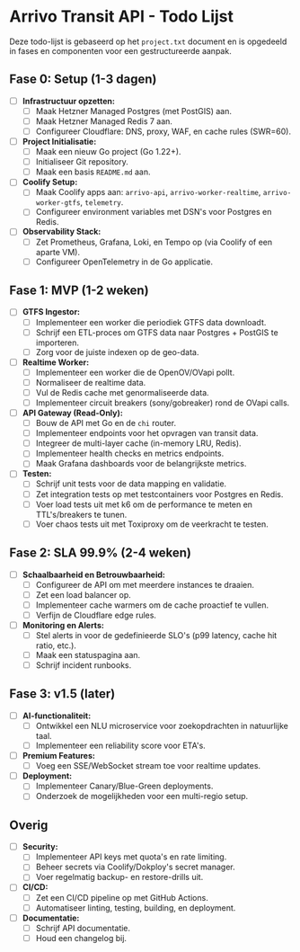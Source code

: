 # Arrivo Transit API - Todo Lijst

Deze todo-lijst is gebaseerd op het `project.txt` document en is opgedeeld in fases en componenten voor een gestructureerde aanpak.

## Fase 0: Setup (1-3 dagen)

- [ ] **Infrastructuur opzetten:**
    - [ ] Maak Hetzner Managed Postgres (met PostGIS) aan.
    - [ ] Maak Hetzner Managed Redis 7 aan.
    - [ ] Configureer Cloudflare: DNS, proxy, WAF, en cache rules (SWR=60).
- [ ] **Project Initialisatie:**
    - [ ] Maak een nieuw Go project (Go 1.22+).
    - [ ] Initialiseer Git repository.
    - [ ] Maak een basis `README.md` aan.
- [ ] **Coolify Setup:**
    - [ ] Maak Coolify apps aan: `arrivo-api`, `arrivo-worker-realtime`, `arrivo-worker-gtfs`, `telemetry`.
    - [ ] Configureer environment variables met DSN's voor Postgres en Redis.
- [ ] **Observability Stack:**
    - [ ] Zet Prometheus, Grafana, Loki, en Tempo op (via Coolify of een aparte VM).
    - [ ] Configureer OpenTelemetry in de Go applicatie.

## Fase 1: MVP (1-2 weken)

- [ ] **GTFS Ingestor:**
    - [ ] Implementeer een worker die periodiek GTFS data downloadt.
    - [ ] Schrijf een ETL-proces om GTFS data naar Postgres + PostGIS te importeren.
    - [ ] Zorg voor de juiste indexen op de geo-data.
- [ ] **Realtime Worker:**
    - [ ] Implementeer een worker die de OpenOV/OVapi pollt.
    - [ ] Normaliseer de realtime data.
    - [ ] Vul de Redis cache met genormaliseerde data.
    - [ ] Implementeer circuit breakers (sony/gobreaker) rond de OVapi calls.
- [ ] **API Gateway (Read-Only):**
    - [ ] Bouw de API met Go en de `chi` router.
    - [ ] Implementeer endpoints voor het opvragen van transit data.
    - [ ] Integreer de multi-layer cache (in-memory LRU, Redis).
    - [ ] Implementeer health checks en metrics endpoints.
    - [ ] Maak Grafana dashboards voor de belangrijkste metrics.
- [ ] **Testen:**
    - [ ] Schrijf unit tests voor de data mapping en validatie.
    - [ ] Zet integration tests op met testcontainers voor Postgres en Redis.
    - [ ] Voer load tests uit met k6 om de performance te meten en TTL's/breakers te tunen.
    - [ ] Voer chaos tests uit met Toxiproxy om de veerkracht te testen.

## Fase 2: SLA 99.9% (2-4 weken)

- [ ] **Schaalbaarheid en Betrouwbaarheid:**
    - [ ] Configureer de API om met meerdere instances te draaien.
    - [ ] Zet een load balancer op.
    - [ ] Implementeer cache warmers om de cache proactief te vullen.
    - [ ] Verfijn de Cloudflare edge rules.
- [ ] **Monitoring en Alerts:**
    - [ ] Stel alerts in voor de gedefinieerde SLO's (p99 latency, cache hit ratio, etc.).
    - [ ] Maak een statuspagina aan.
    - [ ] Schrijf incident runbooks.

## Fase 3: v1.5 (later)

- [ ] **AI-functionaliteit:**
    - [ ] Ontwikkel een NLU microservice voor zoekopdrachten in natuurlijke taal.
    - [ ] Implementeer een reliability score voor ETA's.
- [ ] **Premium Features:**
    - [ ] Voeg een SSE/WebSocket stream toe voor realtime updates.
- [ ] **Deployment:**
    - [ ] Implementeer Canary/Blue-Green deployments.
    - [ ] Onderzoek de mogelijkheden voor een multi-regio setup.

## Overig

- [ ] **Security:**
    - [ ] Implementeer API keys met quota's en rate limiting.
    - [ ] Beheer secrets via Coolify/Dokploy's secret manager.
    - [ ] Voer regelmatig backup- en restore-drills uit.
- [ ] **CI/CD:**
    - [ ] Zet een CI/CD pipeline op met GitHub Actions.
    - [ ] Automatiseer linting, testing, building, en deployment.
- [ ] **Documentatie:**
    - [ ] Schrijf API documentatie.
    - [ ] Houd een changelog bij.